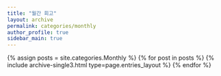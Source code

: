 ```yaml
---
title: "월간 회고"
layout: archive
permalink: categories/monthly
author_profile: true
sidebar_main: true
---
```

<!--permalink, 이 파일의 뒷 이름은 같아야하는 듯--!>
<!-- 공백이 포함되어 있는 카테고리 이름의 경우 site.categories.['a b c'] 이런식으로! -->

{% assign posts = site.categories.Monthly %}
{% for post in posts %} {% include archive-single3.html type=page.entries_layout %} {% endfor %}

